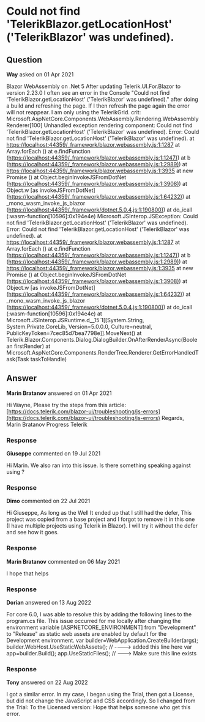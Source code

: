 # Could not find 'TelerikBlazor.getLocationHost' ('TelerikBlazor' was undefined).

## Question

**Way** asked on 01 Apr 2021

Blazor WebAssembly on .Net 5 After updating Telerik.UI.For.Blazor to version 2.23.0 I often see an error in the Console "Could not find 'TelerikBlazor.getLocationHost' ('TelerikBlazor' was undefined)." after doing a build and refreshing the page. If I then refresh the page again the error will not reappear. I am only using the TelerikGrid. crit: Microsoft.AspNetCore.Components.WebAssembly.Rendering.WebAssemblyRenderer[100] Unhandled exception rendering component: Could not find 'TelerikBlazor.getLocationHost' ('TelerikBlazor' was undefined). Error: Could not find 'TelerikBlazor.getLocationHost' ('TelerikBlazor' was undefined). at [https://localhost:44359/_framework/blazor.webassembly.js:1:1287](https://localhost:44359/_framework/blazor.webassembly.js:1:1287) at Array.forEach (<anonymous>) at e.findFunction ([https://localhost:44359/_framework/blazor.webassembly.js:1:1247)](https://localhost:44359/_framework/blazor.webassembly.js:1:1247)) at b ([https://localhost:44359/_framework/blazor.webassembly.js:1:2989)](https://localhost:44359/_framework/blazor.webassembly.js:1:2989)) at [https://localhost:44359/_framework/blazor.webassembly.js:1:3935](https://localhost:44359/_framework/blazor.webassembly.js:1:3935) at new Promise (<anonymous>) at Object.beginInvokeJSFromDotNet ([https://localhost:44359/_framework/blazor.webassembly.js:1:3908)](https://localhost:44359/_framework/blazor.webassembly.js:1:3908)) at Object.w [as invokeJSFromDotNet] ([https://localhost:44359/_framework/blazor.webassembly.js:1:64232)](https://localhost:44359/_framework/blazor.webassembly.js:1:64232)) at _mono_wasm_invoke_js_blazor ([https://localhost:44359/_framework/dotnet.5.0.4.js:1:190800)](https://localhost:44359/_framework/dotnet.5.0.4.js:1:190800)) at do_icall (<anonymous>:wasm-function[10596]:0x194e4e) Microsoft.JSInterop.JSException: Could not find 'TelerikBlazor.getLocationHost' ('TelerikBlazor' was undefined). Error: Could not find 'TelerikBlazor.getLocationHost' ('TelerikBlazor' was undefined). at [https://localhost:44359/_framework/blazor.webassembly.js:1:1287](https://localhost:44359/_framework/blazor.webassembly.js:1:1287) at Array.forEach (<anonymous>) at e.findFunction ([https://localhost:44359/_framework/blazor.webassembly.js:1:1247)](https://localhost:44359/_framework/blazor.webassembly.js:1:1247)) at b ([https://localhost:44359/_framework/blazor.webassembly.js:1:2989)](https://localhost:44359/_framework/blazor.webassembly.js:1:2989)) at [https://localhost:44359/_framework/blazor.webassembly.js:1:3935](https://localhost:44359/_framework/blazor.webassembly.js:1:3935) at new Promise (<anonymous>) at Object.beginInvokeJSFromDotNet ([https://localhost:44359/_framework/blazor.webassembly.js:1:3908)](https://localhost:44359/_framework/blazor.webassembly.js:1:3908)) at Object.w [as invokeJSFromDotNet] ([https://localhost:44359/_framework/blazor.webassembly.js:1:64232)](https://localhost:44359/_framework/blazor.webassembly.js:1:64232)) at _mono_wasm_invoke_js_blazor ([https://localhost:44359/_framework/dotnet.5.0.4.js:1:190800)](https://localhost:44359/_framework/dotnet.5.0.4.js:1:190800)) at do_icall (<anonymous>:wasm-function[10596]:0x194e4e) at Microsoft.JSInterop.JSRuntime.<InvokeAsync>d__15`1[[System.String, System.Private.CoreLib, Version=5.0.0.0, Culture=neutral, PublicKeyToken=7cec85d7bea7798e]].MoveNext() at Telerik.Blazor.Components.Dialog.DialogBuilder.OnAfterRenderAsync(Boolean firstRender) at Microsoft.AspNetCore.Components.RenderTree.Renderer.GetErrorHandledTask(Task taskToHandle)

## Answer

**Marin Bratanov** answered on 01 Apr 2021

Hi Wayne, Please try the steps from this article: [https://docs.telerik.com/blazor-ui/troubleshooting/js-errors](https://docs.telerik.com/blazor-ui/troubleshooting/js-errors) Regards, Marin Bratanov Progress Telerik

### Response

**Giuseppe** commented on 19 Jul 2021

Hi Marin. We also ran into this issue. Is there something speaking against using <script src="/_content/Telerik.UI.for.Blazor/js/telerik-blazor.js" asp-append-version="true"></script> ?

### Response

**Dimo** commented on 22 Jul 2021

Hi Giuseppe, As long as the <script> declaration has no defer attribute, it should be a blocking script and force the browser to load the file before parsing the rest of the DOM. So, I don't expect the asp-append-version attribute to cause problems. Are you saying that you get a JavaScript error only when you have the asp-append-version="true" attribute to our JS file? Does the error occur only once after you clear the browser cache? Or does it always occur the first time the app is opened in the browser? Can you show us where exactly the JavaScript file is registered in the page markup? Also, what do you observe in the browser's Network tab when the error occurs - is the file not loaded at all, or is it loaded for too long?

### Response

**Giuseppe** commented on 22 Jul 2021

Hi Dimo. Acutally I had the defer attribute in it, so I removed it. I just wanted to ensure that with asp-append-version the browsers take the newest version we we release and not running into browser caching problems. (I asked because some scripts having troubles if there's ?xy=xx in the end of it.)

### Response

**Yoly** answered on 13 Apr 2021

I'm getting the same error after upgrading, also on .Net 5. The provided troubleshooting link didn't help. I downgraded back to 2.22 and the error is gone. Any info on how to solve this specific error? Unhandled exception rendering component: Could not find 'TelerikBlazor.getLocationHost' ('TelerikBlazor' was undefined). Thanks.

### Response

**Marin Bratanov** answered on 14 Apr 2021

Hi Yoly, This is definitely a wrong JS Interop file being used in the browser. Clearing the browser cache should help. If it is a build issue with the build caching old assets, deleting the bin and obj folders will help (then clear the browser cache too). If you are not using the static assets but the cdn, make sure to update its URL too to point to the new package version as well. If neither of this helps, please open a support ticket with the sample project that has the problem. Regards, Marin Bratanov

### Response

**Jeremy** commented on 14 May 2021

Browser cache fixed it, thanks!

### Response

**Yoly** answered on 14 Apr 2021

Hi Marin, It seems it was a browser cache issue. I had previously done clean/rebuild and it didn't help, clearing the browser cache as you suggested fixed the issue. Thanks for the help!

### Response

**Wayne Hiller** answered on 05 May 2021

I had removed the defer when loading the js file and it seemed to help a little but the issue still happens a lot. Seems like there is a timing issue, sometimes it loads in time, other times not.

### Response

**Marin Bratanov** commented on 05 May 2021

You can try moving the script earlier in the page, e.g., in the <head> to give the browser more time to parse it. Without the defer attribute, putting it above the framework script should let the browser parse all the Telerik code before the app has had the chance to really initialize and so it should not throw errors anymore.

### Response

**Wayne Hiller** commented on 05 May 2021

It is already the first script load in the head

### Response

**Marin Bratanov** commented on 06 May 2021

If you are using the CDN, try using the static assets, such errors are not expected if the versions match, and when the CDN is used its URL must match the version of the package in the project, and that's often overlooked when upgrading.

### Response

**Wayne Hiller** answered on 06 May 2021

<script src="_content/Telerik.UI.for.Blazor/js/telerik-blazor.js" defer></script> Well It ended up that I still had the defer, This project was copied from a base project and I forgot to remove it in this one (I have multiple projects using Telerik in Blazor). I will try it without the defer and see how it goes.

### Response

**Marin Bratanov** commented on 06 May 2021

I hope that helps

### Response

**Dorian** answered on 13 Aug 2022

For core 6.0, I was able to resolve this by adding the following lines to the program.cs file. This issue occurred for me locally after changing the environment variable [ASPNETCORE_ENVIRONMENT] from "Development" to "Release" as static web assets are enabled by default for the Development environment. var builder=WebApplication.CreateBuilder(args); builder.WebHost.UseStaticWebAssets(); // ----> added this line here var app=builder.Build(); app.UseStaticFiles(); // ---> Make sure this line exists

### Response

**Tony** answered on 22 Aug 2022

I got a similar error. In my case, I began using the Trial, then got a License, but did not change the JavaScript and CSS accordingly. So I changed from the Trial: <script src="_content/Telerik.UI.for.Blazor.Trial/js/telerik-blazor.js" defer> </script> <link rel="stylesheet" href="_content/Telerik.UI.for.Blazor.Trial/css/kendo-theme-default/all.css" /> To the Licensed version: <script src="_content/Telerik.UI.for.Blazor/js/telerik-blazor.js" defer> </script> <link rel="stylesheet" href="_content/Telerik.UI.for.Blazor/css/kendo-theme-default/all.css" /> Hope that helps someone who get this error.
